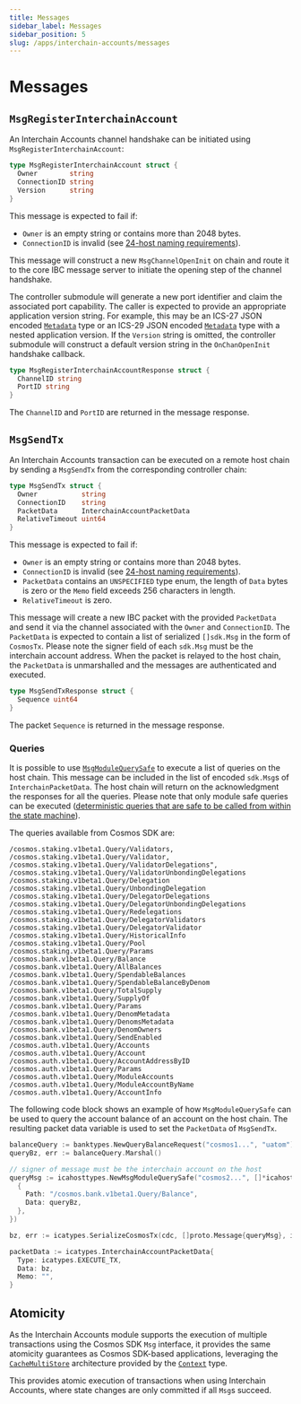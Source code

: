 ```yaml
---
title: Messages
sidebar_label: Messages
sidebar_position: 5
slug: /apps/interchain-accounts/messages
---
```



# Messages

## `MsgRegisterInterchainAccount`

An Interchain Accounts channel handshake can be initiated using `MsgRegisterInterchainAccount`:

```go
type MsgRegisterInterchainAccount struct {
  Owner        string
  ConnectionID string
  Version      string
}
```

This message is expected to fail if:

- `Owner` is an empty string or contains more than 2048 bytes.
- `ConnectionID` is invalid (see [24-host naming requirements](https://github.com/cosmos/ibc/blob/master/spec/core/ics-024-host-requirements/README.md#paths-identifiers-separators)).

This message will construct a new `MsgChannelOpenInit` on chain and route it to the core IBC message server to initiate the opening step of the channel handshake.

The controller submodule will generate a new port identifier and claim the associated port capability. The caller is expected to provide an appropriate application version string. For example, this may be an ICS-27 JSON encoded [`Metadata`](https://github.com/cosmos/ibc-go/blob/v6.0.0/proto/ibc/applications/interchain_accounts/v1/metadata.proto#L11) type or an ICS-29 JSON encoded [`Metadata`](https://github.com/cosmos/ibc-go/blob/v6.0.0/proto/ibc/applications/fee/v1/metadata.proto#L11) type with a nested application version. 
If the `Version` string is omitted, the controller submodule will construct a default version string in the `OnChanOpenInit` handshake callback.

```go
type MsgRegisterInterchainAccountResponse struct {
  ChannelID string
  PortID string
}
```

The `ChannelID` and `PortID` are returned in the message response.

## `MsgSendTx`

An Interchain Accounts transaction can be executed on a remote host chain by sending a `MsgSendTx` from the corresponding controller chain:

```go
type MsgSendTx struct {
  Owner           string
  ConnectionID    string
  PacketData      InterchainAccountPacketData 
  RelativeTimeout uint64
}
```

This message is expected to fail if:

- `Owner` is an empty string or contains more than 2048 bytes.
- `ConnectionID` is invalid (see [24-host naming requirements](https://github.com/cosmos/ibc/blob/master/spec/core/ics-024-host-requirements/README.md#paths-identifiers-separators)).
- `PacketData` contains an `UNSPECIFIED` type enum, the length of `Data` bytes is zero or the `Memo` field exceeds 256 characters in length.
- `RelativeTimeout` is zero.

This message will create a new IBC packet with the provided `PacketData` and send it via the channel associated with the `Owner` and `ConnectionID`.
The `PacketData` is expected to contain a list of serialized `[]sdk.Msg` in the form of `CosmosTx`. Please note the signer field of each `sdk.Msg` must be the interchain account address. 
When the packet is relayed to the host chain, the `PacketData` is unmarshalled and the messages are authenticated and executed.

```go
type MsgSendTxResponse struct {
  Sequence uint64
}
```

The packet `Sequence` is returned in the message response.

### Queries

It is possible to use [`MsgModuleQuerySafe`](https://github.com/cosmos/ibc-go/blob/v7.5.0/proto/ibc/applications/interchain_accounts/host/v1/tx.proto#L32-L39) to execute a list of queries on the host chain. This message can be included in the list of encoded `sdk.Msg`s of `InterchainPacketData`. The host chain will return on the acknowledgment the responses for all the queries. Please note that only module safe queries can be executed ([deterministic queries that are safe to be called from within the state machine](https://docs.cosmos.network/main/build/building-modules/query-services#calling-queries-from-the-state-machine)). 
 
The queries available from Cosmos SDK are:

```plaintext
/cosmos.staking.v1beta1.Query/Validators,
/cosmos.staking.v1beta1.Query/Validator,
/cosmos.staking.v1beta1.Query/ValidatorDelegations",
/cosmos.staking.v1beta1.Query/ValidatorUnbondingDelegations
/cosmos.staking.v1beta1.Query/Delegation
/cosmos.staking.v1beta1.Query/UnbondingDelegation
/cosmos.staking.v1beta1.Query/DelegatorDelegations
/cosmos.staking.v1beta1.Query/DelegatorUnbondingDelegations
/cosmos.staking.v1beta1.Query/Redelegations
/cosmos.staking.v1beta1.Query/DelegatorValidators
/cosmos.staking.v1beta1.Query/DelegatorValidator
/cosmos.staking.v1beta1.Query/HistoricalInfo
/cosmos.staking.v1beta1.Query/Pool
/cosmos.staking.v1beta1.Query/Params
/cosmos.bank.v1beta1.Query/Balance
/cosmos.bank.v1beta1.Query/AllBalances
/cosmos.bank.v1beta1.Query/SpendableBalances
/cosmos.bank.v1beta1.Query/SpendableBalanceByDenom
/cosmos.bank.v1beta1.Query/TotalSupply
/cosmos.bank.v1beta1.Query/SupplyOf
/cosmos.bank.v1beta1.Query/Params
/cosmos.bank.v1beta1.Query/DenomMetadata
/cosmos.bank.v1beta1.Query/DenomsMetadata
/cosmos.bank.v1beta1.Query/DenomOwners
/cosmos.bank.v1beta1.Query/SendEnabled
/cosmos.auth.v1beta1.Query/Accounts
/cosmos.auth.v1beta1.Query/Account
/cosmos.auth.v1beta1.Query/AccountAddressByID
/cosmos.auth.v1beta1.Query/Params
/cosmos.auth.v1beta1.Query/ModuleAccounts
/cosmos.auth.v1beta1.Query/ModuleAccountByName
/cosmos.auth.v1beta1.Query/AccountInfo
```

The following code block shows an example of how `MsgModuleQuerySafe` can be used to query the account balance of an account on the host chain. The resulting packet data variable is used to set the `PacketData` of `MsgSendTx`.

```go
balanceQuery := banktypes.NewQueryBalanceRequest("cosmos1...", "uatom")
queryBz, err := balanceQuery.Marshal()

// signer of message must be the interchain account on the host
queryMsg := icahosttypes.NewMsgModuleQuerySafe("cosmos2...", []*icahosttypes.QueryRequest{
  {
    Path: "/cosmos.bank.v1beta1.Query/Balance",
    Data: queryBz,
  },
})

bz, err := icatypes.SerializeCosmosTx(cdc, []proto.Message{queryMsg}, icatypes.EncodingProtobuf)

packetData := icatypes.InterchainAccountPacketData{
  Type: icatypes.EXECUTE_TX,
  Data: bz,
  Memo: "",
}
```

## Atomicity

As the Interchain Accounts module supports the execution of multiple transactions using the Cosmos SDK `Msg` interface, it provides the same atomicity guarantees as Cosmos SDK-based applications, leveraging the [`CacheMultiStore`](https://docs.cosmos.network/main/learn/advanced/store#cachemultistore) architecture provided by the [`Context`](https://docs.cosmos.network/main/learn/advanced/context.html) type. 

This provides atomic execution of transactions when using Interchain Accounts, where state changes are only committed if all `Msg`s succeed.
